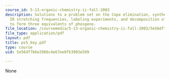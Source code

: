 ```yaml
---
course_id: 5-13-organic-chemistry-ii-fall-2003
description: Solutions to a problem set on the Cope elimination, synthesis of molecules,
  IR stretching frequencies, labeling experiments, and decomposition of triphosgene
  to form three equivalents of phosgene.
file_location: /coursemedia/5-13-organic-chemistry-ii-fall-2003/5e56df7b6e2966c4e67ee0fb3903e599_ps5_key.pdf
file_type: application/pdf
layout: pdf
title: ps5_key.pdf
type: course
uid: 5e56df7b6e2966c4e67ee0fb3903e599

---
```

None